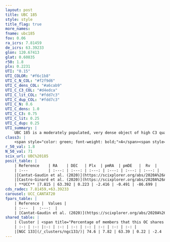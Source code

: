 ```yaml
---
layout: post
title: UBC 185
style: style
title_flag: true
more_names: 
fname: ubc185
fov: 0.06
ra_icrs: 7.81459
de_icrs: 63.39233
glon: 120.67413
glat: 0.60835
r50: 1.8
plx: 0.2231
UTI: "0.15"
UTI_COLOR: "#f6c1b8"
UTI_C_N_COL: "#f2f9d6"
UTI_C_dens_COL: "#a6cab9"
UTI_C_C3_COL: "#d4edca"
UTI_C_lit_COL: "#fdd7c3"
UTI_C_dup_COL: "#fdd7c3"
UTI_C_N: 0.6
UTI_C_dens: 1.0
UTI_C_C3: 0.75
UTI_C_lit: 0.25
UTI_C_dup: 0.25
UTI_summary: |
    UBC 185 is a moderately populated, very dense object of high C3 quality. It is poorly studied in the literature.<br><br><span style="color: #99180f; font-weight: bold;">Warning: </span>This is possibly a duplicated object, which shares a significant percentage of members with at least one previously reported entry.
class3: |
    <span style="color: green; font-weight: bold;">A</span><span style="color: #FFC300; font-weight: bold;">B</span>
r_50_val: 1.8
N_50_val: 71
scix_url: UBC%20185
posit_table: |
    | Reference    | RA    | DEC   | Plx  | pmRA  | pmDE   |  Rv  |
    | :---         | :---: | :---: | :---: | :---: | :---: | :---: |
    |[Cantat-Gaudin et al. (2020)](https://scixplorer.org/abs/2020A%26A...640A...1C) | 7.8 | 63.397 | 0.213 | -2.438 | -0.415 | -- |
    |[Castro-Ginard et al. (2020)](https://scixplorer.org/abs/2020A%26A...635A..45C) | 7.784 | 63.397 | 0.222 | -2.436 | -0.405 | -- |
    | **UCC** |7.815 | 63.392 | 0.223 | -2.416 | -0.491 | -86.699 | 
cds_radec: 7.81459,+63.39233
carousel: UCC_CANTAT20
fpars_table: |
    | Reference |  Values |
    | :---  |  :---:  |
    | [Cantat-Gaudin et al. (2020)](https://scixplorer.org/abs/2020A%26A...640A...1C) | `AVNN=2.01, DMNN=13.02, AgeNN=8.42` |
shared_table: |
    | Cluster | <span title="Percentage of members that this OC shares with the ones listed">%</span>   | RA   | DEC   | Plx   | pmRA  | pmDE  | Rv | UTI |
    | :-: | :-: |:-: | :-: | :-: | :-: | :-: | :-: | :-: |
    |[NGC 133](/_clusters/ngc133/)| 74.6 | 7.82 | 63.39 | 0.22 | -2.4 | -0.49 | -86.7 |0.82 |
---
```

